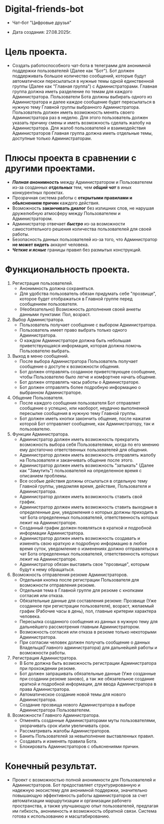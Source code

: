 # Digital-friends-bot
- Чат-бот "Цифровые друзья"

- Дата создания: 27.08.2025г.

# Цель проекта.
- Создать работоспособного чат-бота в телеграмм для анонимной поддержки пользователей (Далее как "Бот"). Бот должен поддерживать большое количество сообщений, которые будут автоматически пересылаться в нужные темы одной единственной группы (Далее как "Главная группа") с Администраторами. Главная группа должна иметь разделение по темам для каждого Администратора. Пользователи Бота должны выбирать одного из Администратора и далее каждое сообщение будет пересылаться в нужную тему Главной группы выбранного Администратора. Пользователь должен иметь возможность менять своего Администратора раз в неделю. Для этого пользователь должен указать причину смены и иметь возможность сделать жалобу на Администратора. Для жалоб пользователей и взаимодействия Администраторов Главная группа должна иметь отдельные темы, доступные только Администраторам.

# Плюсы проекта в сравнении с другими проектами.
- ***Полная анонимность*** между Администратором и Пользователем из-за созданных ***отдельных*** тем, чем ***общий чат*** в иных конкурентных проектах.
- Прозрачная система работы с **открытыми правилами и обьяснением причин** каждого действия.
- Возможность **заканчивать диалог** без излишних слов, не нарушая дружелюбную атмосферу между Пользователем и Администратором.
- Администратор отвечает ***быстро*** из-за возможности самостоятельного решения количества пользователей для своей работы.
- Безопасность данных пользователей из-за того, что Администратор **не может видеть** аккаунт человека.
- ***Четкие и ясные*** границы правил без размытых конструкций.

# Функциональность проекта.

1. Регистрация пользователей.
   - Анонимность должна сохраняться.
   - Для удобства пользователь обязан придумать себе "прозвище", которое будет отображаться в Главной группе перед сообщением пользователя.
   - (Необязательно) Возможность дополнения своей анкеты данными пунктами: Пол, возраст.
2. Выбор Администратора.
   - Пользователь получает сообщение с выбором Администратора.
   - Пользователь имеет право выбрать только одного Администратора.
   - О каждом Администраторе должна быть небольшая приветствующаяся информация, которая должна помочь Пользователю выбрать.
3. Выход в меню сообщений.
   - После выбора Администратора Пользователь получает сообщение о доступе к возможности общения.
   - Бот должен отправлять созданное приветствующее сообщение, чтобы Пользователю было легче и комфортнее начать общение.
   - Бот должен отправлять часы работы о Администраторе.
   - Бот должен отправлять более подробную информацию о выбранном Администраторе.
4. Общение Пользователя.
   - После каждого сообщения пользователя Бот отправляет сообщение о успешно, или наоборот, неудачно выполненной пересылке сообщения в нужную тему Главной группы.
   - Бот должен иметь кнопки закончить общение, после нажатия которой Бот отправляет сообщение, как Администратору, так и пользователю.
5. Функции Администратора.
   - Администратор должен иметь возможность прекратить возможность выбора себя Пользователями, когда по его мнению ему достаточно ответственных пользователей для общения.
   - Администратор должен иметь возможность отправлять жалобу на Пользователя и заканчивать общение после этого.
   - Администратор должен иметь возможность "затыкать" (Далее как "Замутить") пользователей на определенное время с описанием проблемы.
   - Все особые действия должны отсылаться в отдельную тему Главной группы, уведомляя время, действие, Пользователя и Администратора.
   - Администратор должен иметь возможность ставить свой график.
   - Администратор должен иметь возможность ставить выходные в определенные дни, уведомления о которых должны приходить в чат Бота определенных пользователей, ответственность которых лежит на Администраторе.
   - Созданный график должен появляться в краткой и подробной информации Администратора.
   - Администратор должен иметь возможность создавать и изменять свою краткую и подробную информацию в любое время суток, уведомление о изменениях должно отправляться в чат Бота определенных пользователей, ответственность которых лежит на Администраторе.
   - Администратор обязан выставить свое "прозвище", которым будут к нему обращаться.
6. Возможность отправления резюме Администраторов.
   - Отдельная кнопка после регистрации Пользователя для возможности отправления резюме.
   - Отдельная тема в Главной группе для резюме с кнопками согласия или отказа.
   - Обязательные данные для составления резюме: Прозвище (Уже созданное при регистрации пользователя), возраст, желаемый график (Рабочие часы в день), пол, главные критерии характера человека.
   - Пересылка созданного сообщения из данных в нужную тему для дальнейшего рассмотрения главным Администратором.
   - Возможность согласия или отказа в резюме только некоторыми Администратора.
   - При согласии человек должен получать сообщение о данных Владельца(Главного администратора) для дальнейшей работы и возможности работы.
7. Регистрация Администратора.
   - В Боте должна быть возможность регистрации Администратора при прохождении резюме.
   - Бот должен запрашивать обязательные данные (Уже созданные при создании резюме заново), а так же обязательное создание краткой и подробной информации, для ввода Администратора в права Администратора.
   - Автоматическое создание новой темы для нового Администратора.
   - Создание прозвища нового Администратора в выборе Администратора Пользователем.
8. Возможности Главного Администратора.
   - Отменять созданные Администраторами муты пользователями, укорачивать срок и\или увеличивать срок.
   - Рассматривать жалобы Администраторов.
   - Банить Пользователей за невыполнение выставленных правил.
   - Создавать и изменять правила Бота.
   - Блокировать Администраторов с обьяснениями причин.
  
# Конечный результат.
- Проект с возможностью полной анонимности для Пользователей и Администраторов. Бот предоставляет структурированную и надежную экосистему для анонимной поддержки, значительно повышающую эффективность работы администраторов за счет автоматизации маршрутизации и организации рабочего пространства, а также улучшающую опыт пользователей, предлагая им гибкость, анонимность и возможность обратной связи. Система готова к использованию и масштабированию.
